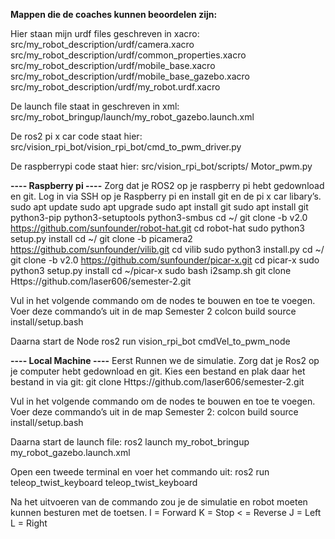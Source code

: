 **Mappen die de coaches kunnen beoordelen zijn:**

Hier staan mijn urdf files geschreven in xacro:
src/my_robot_description/urdf/camera.xacro
src/my_robot_description/urdf/common_properties.xacro
src/my_robot_description/urdf/mobile_base.xacro
src/my_robot_description/urdf/mobile_base_gazebo.xacro
src/my_robot_description/urdf/my_robot.urdf.xacro

De launch file staat in geschreven in xml:
src/my_robot_bringup/launch/my_robot_gazebo.launch.xml 

De ros2 pi x car code staat hier:
src/vision_rpi_bot/vision_rpi_bot/cmd_to_pwm_driver.py

De raspberrypi code staat hier:
src/vision_rpi_bot/scripts/ Motor_pwm.py

**---- Raspberry pi ----**
Zorg dat je ROS2 op je raspberry pi hebt gedownload en git.
Log in via SSH op je Raspberry pi en install git en de pi x car libary’s.
sudo apt update
sudo apt upgrade
sudo apt install git
sudo apt install git python3-pip python3-setuptools python3-smbus
cd ~/
git clone -b v2.0 https://github.com/sunfounder/robot-hat.git
cd robot-hat
sudo python3 setup.py install
cd ~/
git clone -b picamera2 https://github.com/sunfounder/vilib.git
cd vilib
sudo python3 install.py
cd ~/
git clone -b v2.0 https://github.com/sunfounder/picar-x.git
cd picar-x
sudo python3 setup.py install
cd ~/picar-x
sudo bash i2samp.sh
git clone Https://github.com/laser606/semester-2.git

Vul in het volgende commando om de nodes te bouwen en toe te voegen. Voer deze commando’s uit in de map Semester 2
colcon build
source install/setup.bash

Daarna start de Node
ros2 run vision_rpi_bot cmdVel_to_pwm_node

**---- Local Machine ----**
Eerst Runnen we de simulatie. Zorg dat je Ros2 op je computer hebt gedownload en git. Kies een bestand en plak daar het bestand in via git:
git clone Https://github.com/laser606/semester-2.git

Vul in het volgende commando om de nodes te bouwen en toe te voegen. Voer deze commando’s uit in de map Semester 2:
colcon build
source install/setup.bash

Daarna start de launch file:
ros2 launch my_robot_bringup my_robot_gazebo.launch.xml

Open een tweede terminal en voer het commando uit:
ros2 run teleop_twist_keyboard teleop_twist_keyboard

Na het uitvoeren van de commando zou je de simulatie en robot moeten kunnen besturen met de toetsen.
I = Forward
K = Stop
< = Reverse
J = Left
L = Right
